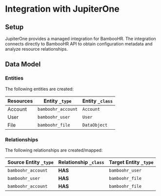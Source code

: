 # Integration with JupiterOne

## Setup

JupiterOne provides a managed integration for BambooHR. The integration connects
directly to BambooHR API to obtain configuration metadata and analyze resource
relationships.

<!-- {J1_DOCUMENTATION_MARKER_START} -->
<!--
********************************************************************************
NOTE: ALL OF THE FOLLOWING DOCUMENTATION IS GENERATED USING THE
"j1-integration document" COMMAND. DO NOT EDIT BY HAND! PLEASE SEE THE DEVELOPER
DOCUMENTATION FOR USAGE INFORMATION:

https://github.com/JupiterOne/sdk/blob/master/docs/integrations/development.md
********************************************************************************
-->

## Data Model

### Entities

The following entities are created:

| Resources | Entity `_type`     | Entity `_class` |
| --------- | ------------------ | --------------- |
| Account   | `bamboohr_account` | `Account`       |
| User      | `bamboohr_user`    | `User`          |
| File      | `bamboohr_file`    | `DataObject`    |

### Relationships

The following relationships are created/mapped:

| Source Entity `_type` | Relationship `_class` | Target Entity `_type` |
| --------------------- | --------------------- | --------------------- |
| `bamboohr_account`    | **HAS**               | `bamboohr_user`       |
| `bamboohr_user`       | **HAS**               | `bamboohr_file`       |
| `bamboohr_account`    | **HAS**               | `bamboohr_file`       |

<!--
********************************************************************************
END OF GENERATED DOCUMENTATION AFTER BELOW MARKER
********************************************************************************
-->
<!-- {J1_DOCUMENTATION_MARKER_END} -->
